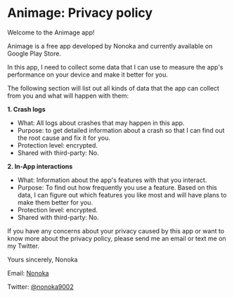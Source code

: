 # Animage: Privacy policy
Welcome to the Animage app!

Animage is a free app developed by Nonoka and currently available on Google Play Store. 

In this app, I need to collect some data that I can use to measure the app's performance on your device and make it better for you.

The following section will list out all kinds of data that the app can collect from you and what will happen with them:

**1. Crash logs**
  - What: All logs about crashes that may happen in this app.
  - Purpose: to get detailed information about a crash so that I can find out the root cause and fix it for you.
  - Protection level: encrypted.
  - Shared with third-party: No.

**2. In-App interactions**
  - What: Information about the app's features with that you interact.
  - Purpose: To find out how frequently you use a feature. Based on this data, I can figure out which features you like most and will have plans to make them better for you. 
  - Protection level: encrypted.
  - Shared with third-party: No.

If you have any concerns about your privacy caused by this app or want to know more about the privacy policy, please send me an email or text me on my Twitter.

Yours sincerely,
Nonoka

Email: [Nonoka](mailto:nonoka9002@gmail.com?subject=[Animage]%20About%20Privacy%20policies)

Twitter: [@nonoka9002](https://twitter.com/nonoka9002)
